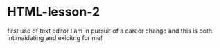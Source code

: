# HTML-lesson-2
first use of text editor
I am in pursuit of a career change and this is both intimaidating and exicitng for me!
